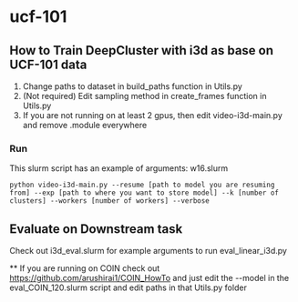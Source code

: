 # ucf-101

## How to Train DeepCluster with i3d as base on UCF-101 data

1. Change paths to dataset in build_paths function in Utils.py
2. (Not required) Edit sampling method in create_frames function in Utils.py
3. If you are not running on at least 2 gpus, then edit video-i3d-main.py and remove .module everywhere

### Run
This slurm script has an example of arguments: w16.slurm
```
python video-i3d-main.py --resume [path to model you are resuming from] --exp [path to where you want to store model] --k [number of clusters] --workers [number of workers] --verbose
```

## Evaluate on Downstream task
Check out i3d_eval.slurm for example arguments to run eval_linear_i3d.py

** If you are running on COIN check out https://github.com/arushirai1/COIN_HowTo and just edit the --model in the eval_COIN_120.slurm script and edit paths in that Utils.py folder
